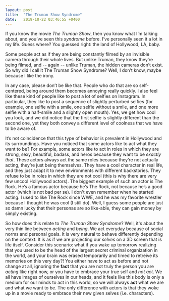 ```yaml
---
layout: post
title:  "The Truman Show Syndrome"
date:   2019-10-22 03:46:55 +0400
---
```


If you know the movie *The Truman Show*, then you know what I’m talking about, and you’ve seen this *syndrome* before. I’ve personally seen it a lot in my life. Guess where? You guessed right: the land of Hollywood, LA, baby.

Some people act as if they are being constantly filmed by an invisible camera through their whole lives. But unlike Truman, they know they’re being filmed, and -- again -- unlike Truman, the hidden cameras don’t exist. So why did I call it The Truman Show Syndrome? Well, I don’t know, maybe because I like the irony.

In any case, please don’t be like that. People who do that are so self-centered, being around them becomes annoying really quickly. I also feel like these kind of people like to post a lot of selfies on Instagram. In particular, they like to post a sequence of slightly perturbed selfies (for example, one selfie with a smile, one selfie without a smile, and one more selfie with a half-smile and a slightly open mouth). Yes, we get how cool you look, and we did notice that the first selfie is slightly different than the second one, yet they both convey a different level of coolness that we have to be aware of.

It’s not coincidence that this type of behavior is prevalent in Hollywood and its surroundings. Have you noticed that some actors like to act what they want to be? For example, some actors like to act in roles in which they are strong, sexy, beautiful, badass, and heros because they want to be *exactly that*. These actors always act the same roles because they’re not actually acting, they’re just being themselves. They have a cool character in real life, and they just adapt it to new environments with different backstories. They refuse to be in roles in which they are not cool (this is why there are very few uncool Hollywood actors). The biggest example of such an actor is The Rock. He’s a famous actor because he’s The Rock, not because he’s a good actor (which is not bad per se). I don't even remember when he started acting. I used to like The Rock since WWE, and he was my favorite wrestler because I thought he was cool (I still do). Well, I guess some people are just so damn lucky that their personas are so like-able, they can gain money by simply existing.

So how does this relate to *The Truman Show Syndrome*? Well, it's about the very thin line between *acting* and *being*. We act everyday because of social norms and personal goals. It is very natural to behave differently depending on the context. It is as if we are projecting our *selves* on a 3D screen that is life itself. Consider this scenario: what if you wake up tomorrow realizing that you used to be the head of the largest secret criminal organization in the world, and your brain was erased temporarily and timed to retreive its memories on this very day?! You either have to act as before and not change at all, ignoring the **fact** that you are not truly the person you are *acting* like right now, or you have to embrace your true self and *not act*. We all have images of ourselves in our heads, and it feels like this body is only a medium for our minds to act in this world, so we will always **act** what we are and what we want to be. The only difference with actors is that they woke up in a movie ready to embrace their new given selves (i.e. characters).

